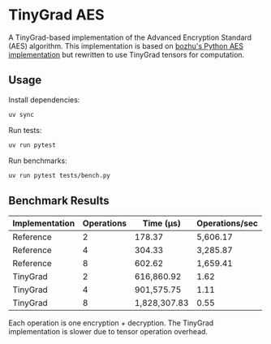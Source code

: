 # TinyGrad AES 

A TinyGrad-based implementation of the Advanced Encryption Standard (AES) algorithm. This implementation is based on [bozhu's Python AES implementation](https://github.com/bozhu/AES-Python) but rewritten to use TinyGrad tensors for computation.

## Usage

Install dependencies:
```bash
uv sync
```

Run tests: 
```bash
uv run pytest
```  

Run benchmarks:
 ```bash
uv run pytest tests/bench.py
```

## Benchmark Results

| Implementation | Operations | Time (μs) | Operations/sec |
|---------------|------------|-----------|----------------|
| Reference     | 2          | 178.37    | 5,606.17      |
| Reference     | 4          | 304.33    | 3,285.87      |
| Reference     | 8          | 602.62    | 1,659.41      |
| TinyGrad      | 2          | 616,860.92| 1.62          |
| TinyGrad      | 4          | 901,575.75| 1.11          |
| TinyGrad      | 8          | 1,828,307.83| 0.55        |

Each operation is one encryption + decryption. The TinyGrad implementation is slower due to tensor operation overhead.
